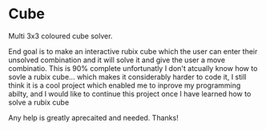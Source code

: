 # Cube

Multi 3x3 coloured cube solver.


End goal is to make an interactive rubix cube which the user can enter their unsolved combination and it will solve it and give the user a move combinatio. This is 90% complete unfortunatly I don't atcually know how to sovle a rubix cube... which makes it considerably harder to code it, I still think it is a cool project which enabled me to inprove my programming abilty, and I would like to continue this project once I have learned how to solve a rubix cube

Any help is greatly aprecaited and needed. Thanks!

